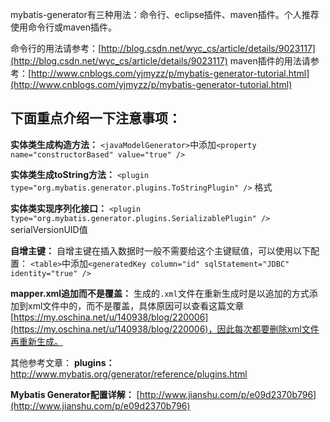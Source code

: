 mybatis-generator有三种用法：命令行、eclipse插件、maven插件。个人推荐使用命令行或maven插件。

命令行的用法请参考：[http://blog.csdn.net/wyc_cs/article/details/9023117](http://blog.csdn.net/wyc_cs/article/details/9023117)
maven插件的用法请参考：[http://www.cnblogs.com/yjmyzz/p/mybatis-generator-tutorial.html](http://www.cnblogs.com/yjmyzz/p/mybatis-generator-tutorial.html)

## 下面重点介绍一下注意事项：

**实体类生成构造方法：**
`<javaModelGenerator>`中添加`<property name="constructorBased" value="true" />`

**实体类生成toString方法：**
`<plugin type="org.mybatis.generator.plugins.ToStringPlugin" />`
格式

**实体类实现序列化接口：**
`<plugin type="org.mybatis.generator.plugins.SerializablePlugin" />`
serialVersionUID值

**自增主键：**
自增主键在插入数据时一般不需要给这个主键赋值，可以使用以下配置：
`<table>`中添加`<generatedKey column="id" sqlStatement="JDBC" identity="true" />`

**mapper.xml追加而不是覆盖：**
生成的`.xml`文件在重新生成时是以追加的方式添加到xml文件中的，而不是覆盖，具体原因可以查看这篇文章[https://my.oschina.net/u/140938/blog/220006](https://my.oschina.net/u/140938/blog/220006)，因此每次都要删除xml文件再重新生成。

其他参考文章：
**plugins：**
http://www.mybatis.org/generator/reference/plugins.html

**Mybatis Generator配置详解：**
[http://www.jianshu.com/p/e09d2370b796](http://www.jianshu.com/p/e09d2370b796)
